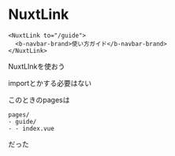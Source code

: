 # NuxtLink

```vue
<NuxtLink to="/guide">
  <b-navbar-brand>使い方ガイド</b-navbar-brand>
</NuxtLink>
```

NuxtLInkを使おう

importとかする必要はない



このときのpagesは

```
pages/
- guide/
- - index.vue
```

だった



